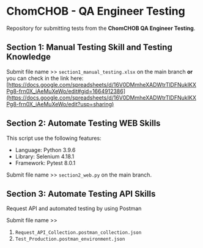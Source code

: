 # ChomCHOB - QA Engineer Testing
Repository for submitting tests from the **ChomCHOB QA Engineer Testing**.


## Section 1: Manual Testing Skill and Testing Knowledge
Submit file name >> ```section1_manual_testing.xlsx``` on the main branch **or** you can check in the link here:  [https://docs.google.com/spreadsheets/d/16V0DMmheXADWtrTlDFNukIKXPg8-frn0X_iAeMuXeWo/edit#gid=1664912386](https://docs.google.com/spreadsheets/d/16V0DMmheXADWtrTlDFNukIKXPg8-frn0X_iAeMuXeWo/edit?usp=sharing)
## Section 2: Automate Testing WEB Skills
This script use the following features:
- Language: Python 3.9.6
- Library: Selenium 4.18.1
- Framework: Pytest 8.0.1

Submit file name >> ```section2_web.py``` on the main branch.
## Section 3: Automate Testing API Skills
Request API and automated testing by using Postman

Submit file name >>
1. ```Request_API_Collection.postman_collection.json```
2. ```Test_Production.postman_environment.json```
